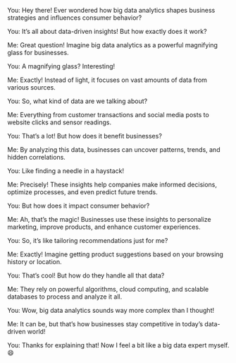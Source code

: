 You: Hey there! Ever wondered how big data analytics shapes business strategies and influences consumer behavior?

You: It’s all about data-driven insights! But how exactly does it work?

Me: Great question! Imagine big data analytics as a powerful magnifying glass for businesses.

You: A magnifying glass? Interesting!

Me: Exactly! Instead of light, it focuses on vast amounts of data from various sources.

You: So, what kind of data are we talking about?

Me: Everything from customer transactions and social media posts to website clicks and sensor readings.

You: That’s a lot! But how does it benefit businesses?

Me: By analyzing this data, businesses can uncover patterns, trends, and hidden correlations.

You: Like finding a needle in a haystack!

Me: Precisely! These insights help companies make informed decisions, optimize processes, and even predict future trends.

You: But how does it impact consumer behavior?

Me: Ah, that’s the magic! Businesses use these insights to personalize marketing, improve products, and enhance customer experiences.

You: So, it’s like tailoring recommendations just for me?

Me: Exactly! Imagine getting product suggestions based on your browsing history or location.

You: That’s cool! But how do they handle all that data?

Me: They rely on powerful algorithms, cloud computing, and scalable databases to process and analyze it all.

You: Wow, big data analytics sounds way more complex than I thought!

Me: It can be, but that’s how businesses stay competitive in today’s data-driven world!

You: Thanks for explaining that! Now I feel a bit like a big data expert myself. 😄
